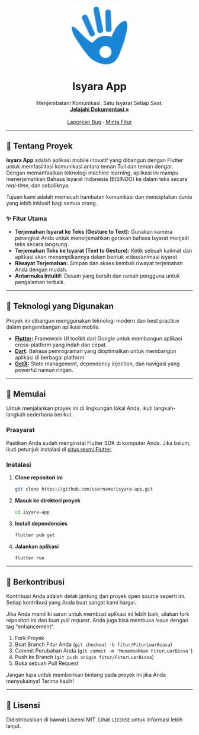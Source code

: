 <div align="center">
  <img src="assets/icons/ic_isyara.png" alt="Isyara Logo" width="150"/>
  <h1 align="center">Isyara App</h1>
  <p align="center">
    Menjembatani Komunikasi, Satu Isyarat Setiap Saat.
    <br />
    <a href="#"><strong>Jelajahi Dokumentasi »</strong></a>
    <br />
    <br />
    <a href="#">Laporkan Bug</a>
    ·
    <a href="#">Minta Fitur</a>
  </p>
</div>

---

## 🌟 Tentang Proyek

**Isyara App** adalah aplikasi mobile inovatif yang dibangun dengan Flutter untuk memfasilitasi komunikasi antara teman Tuli dan teman dengar. Dengan memanfaatkan teknologi machine learning, aplikasi ini mampu menerjemahkan Bahasa Isyarat Indonesia (BISINDO) ke dalam teks secara *real-time*, dan sebaliknya.

Tujuan kami adalah memecah hambatan komunikasi dan menciptakan dunia yang lebih inklusif bagi semua orang.

### ✨ Fitur Utama

- **Terjemahan Isyarat ke Teks (Gesture to Text):** Gunakan kamera perangkat Anda untuk menerjemahkan gerakan bahasa isyarat menjadi teks secara langsung.
- **Terjemahan Teks ke Isyarat (Text to Gesture):** Ketik sebuah kalimat dan aplikasi akan menampilkannya dalam bentuk video/animasi isyarat.
- **Riwayat Terjemahan:** Simpan dan akses kembali riwayat terjemahan Anda dengan mudah.
- **Antarmuka Intuitif:** Desain yang bersih dan ramah pengguna untuk pengalaman terbaik.

---

## 🚀 Teknologi yang Digunakan

Proyek ini dibangun menggunakan teknologi modern dan best practice dalam pengembangan aplikasi mobile.

- **[Flutter](https://flutter.dev/):** Framework UI toolkit dari Google untuk membangun aplikasi cross-platform yang indah dan cepat.
- **[Dart](https://dart.dev/):** Bahasa pemrograman yang dioptimalkan untuk membangun aplikasi di berbagai platform.
- **[GetX](https://pub.dev/packages/get):** State management, dependency injection, dan navigasi yang powerful namun ringan.

---

## 🏁 Memulai

Untuk menjalankan proyek ini di lingkungan lokal Anda, ikuti langkah-langkah sederhana berikut.

### Prasyarat

Pastikan Anda sudah menginstal Flutter SDK di komputer Anda. Jika belum, ikuti petunjuk instalasi di [situs resmi Flutter](https://flutter.dev/docs/get-started/install).

### Instalasi

1.  **Clone repositori ini**
    ```sh
    git clone https://github.com/username/isyara-app.git
    ```
2.  **Masuk ke direktori proyek**
    ```sh
    cd isyara-app
    ```
3.  **Install dependencies**
    ```sh
    flutter pub get
    ```
4.  **Jalankan aplikasi**
    ```sh
    flutter run
    ```

---

## 🤝 Berkontribusi

Kontribusi Anda adalah detak jantung dari proyek open source seperti ini. Setiap kontribusi yang Anda buat sangat kami hargai.

Jika Anda memiliki saran untuk membuat aplikasi ini lebih baik, silakan fork repositori ini dan buat *pull request*. Anda juga bisa membuka *issue* dengan tag "enhancement".

1.  Fork Proyek
2.  Buat Branch Fitur Anda (`git checkout -b fitur/FiturLuarBiasa`)
3.  Commit Perubahan Anda (`git commit -m 'Menambahkan FiturLuarBiasa'`)
4.  Push ke Branch (`git push origin fitur/FiturLuarBiasa`)
5.  Buka sebuah Pull Request

Jangan lupa untuk memberikan bintang pada proyek ini jika Anda menyukainya! Terima kasih!

---

## 📄 Lisensi

Didistribusikan di bawah Lisensi MIT. Lihat `LICENSE` untuk informasi lebih lanjut.